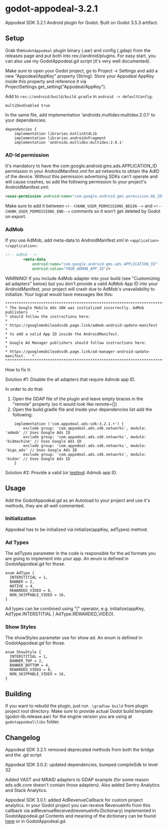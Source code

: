 # godot-appodeal-3.2.1
Appodeal SDK 3.2.1 Android plugin for Godot. Built on Godot 3.5.3 artifact.

## Setup

Grab the``GodotAppodeal`` plugin binary (.aar) and config (.gdap) from the releases page and put both into res://android/plugins. For easy start, you can also use my GodotAppodeal.gd script (it's very well documented).

Make sure to open your Godot project, go to Project -> Settings and add a new "Appodeal/AppKey" property (String). Store your Appodeal AppKey inside this property and reference it via ProjectSettings.get_setting("Appodeal/AppKey").

Add to ``res://android/build/build.gradle`` in ``android -> defaultConfig``:
```
multiDexEnabled true
```
In the same file, add implementation 'androidx.multidex:multidex:2.0.1' to your dependencies:
```
dependencies {
    implementation libraries.kotlinStdLib
    implementation libraries.androidxFragment
    implementation 'androidx.multidex:multidex:2.0.1'
```

### AD-Id permission

It's mandatory to have the com.google.android.gms.ads.APPLICATION_ID permission in your AndroidManifest.xml for ad networks to obtain the AdID of the device. Without this permission advertising SDKs can't operate and will cause crashes, so add the following permission to your project's AndroidManifest.xml:

```xml
<uses-permission android:name="com.google.android.gms.permission.AD_ID"/>
```

Make sure to add it between `<!--CHUNK_USER_PERMISSIONS_BEGIN-->` and `<!--CHUNK_USER_PERMISSIONS_END-->` comments so it won't get deleted by Godot on export.

### AdMob

If you use AdMob, add meta-data to AndroidManifest.xml in ``<application></application>``:
```xml
<!-- AdMob -->
        <meta-data
            android:name="com.google.android.gms.ads.APPLICATION_ID"
            android:value="YOUR_ADMOB_APP_ID"/>
```

WARNING! If you include AdMob adapter into your build (see "Customizing ad adapters" below) but you don't provide a valid AdMob App ID into your AndroidManifest, your project will crash due to AdMob's unavailability to initialize. Your logcat would have messages like this:
```
******************************************************************************
* The Google Mobile Ads SDK was initialized incorrectly. AdMob publishers    *
* should follow the instructions here:                                       *
* https://googlemobileadssdk.page.link/admob-android-update-manifest         *
* to add a valid App ID inside the AndroidManifest.                          *
* Google Ad Manager publishers should follow instructions here:              *
* https://googlemobileadssdk.page.link/ad-manager-android-update-manifest.   *
******************************************************************************
```

How to fix it:

Solution #1: Disable the all adapters that require Admob app ID.

In order to do that:
1. Open the GDAP file of the plugin and leave empty braces in the "remote" property (so it would look like remote=[])
2. Open the build.gradle file and inside your dependencies list add the following:
```
    implementation ('com.appodeal.ads:sdk:3.2.1.+') {
        exclude group: 'com.appodeal.ads.sdk.networks', module: 'admob' // Uses Google Ads ID
        exclude group: 'com.appodeal.ads.sdk.networks', module: 'bidmachine' // Uses Google Ads ID
        exclude group: 'com.appodeal.ads.sdk.networks', module: 'bigo_ads' // Uses Google Ads ID
        exclude group: 'com.appodeal.ads.sdk.networks', module: 'bidon' // Uses Google Ads ID
    }
```

Solution #2: Provide a valid (or [testing](https://developers.google.com/admob/android/quick-start#import_the_mobile_ads_sdk)) Admob app ID.

## Usage

Add the GodotAppodeal.gd as an Autoload to your project and use it's methods, they are all well commented.

### Initialization

Appodeal has to be initialized via initialize(appKey, adTypes) method.

### Ad Types

The adTypes parameter in the code is responsible for the ad formats you are going to implement into your app. An enum is defined in GodotAppodeal.gd for those.
```gdscript
enum AdType {
  INTERSTITIAL = 1,
  BANNER = 2,
  NATIVE = 4,
  REWARDED_VIDEO = 8,
  NON_SKIPPABLE_VIDEO = 16,
}
```
Ad types can be combined using "|" operator, e.g. initialize(appKey, AdType.INTERSTITIAL | AdType.REWARDED_VIDEO).

### Show Styles

The showStyles parameter use for show ad. An enum is defined in GodotAppodeal.gd for those.
```gdscript
enum ShowStyle {
  INTERSTITIAL = 1,
  BANNER_TOP = 2,
  BANNER_BOTTOM = 4,
  REWARDED_VIDEO = 8,
  NON_SKIPPABLE_VIDEO = 16,
}
```

## Building

If you want to rebuild the plugin, just run ``.\gradlew build`` from plugin project root directory. Make sure to provide actual Godot build template (godot-lib.release.aar) for the engine version you are using at ``godotappodeal\libs`` folder.

## Changelog
Appodeal SDK 3.2.1: removed deprecated methods from both the bridge and the .gd script

Appodeal SDK 3.0.2: updated dependencies, bumped compileSdk to level 32


Added VAST and MRAID adapters to GDAP example (for some reason ads.sdk.core doesn't contain those adapters). Also added Sentry Analytics and Stack Analytics.

Appodeal SDK 3.0.1: added AdRevenueCallback for custom project analytics. In your Godot project you can receive RevenueInfo from this callback via adRevenueReceived(revenueInfo:Dictionary) implemented in GodotAppodeal.gd
Contents and meaning of the dictionary can be found [here](https://wiki.appodeal.com/en/android/get-started/advanced/ad-revenue-callbacks) or in GodotAppodeal.gd.
